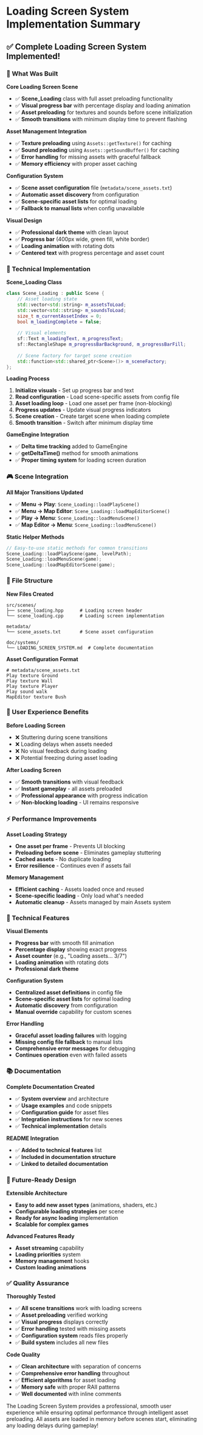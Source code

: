 # Loading Screen System Implementation Summary

## ✅ **Complete Loading Screen System Implemented!**

### **🎯 What Was Built**

**Core Loading Screen Scene**
- ✅ **Scene_Loading** class with full asset preloading functionality
- ✅ **Visual progress bar** with percentage display and loading animation
- ✅ **Asset preloading** for textures and sounds before scene initialization
- ✅ **Smooth transitions** with minimum display time to prevent flashing

**Asset Management Integration**
- ✅ **Texture preloading** using `Assets::getTexture()` for caching
- ✅ **Sound preloading** using `Assets::getSoundBuffer()` for caching
- ✅ **Error handling** for missing assets with graceful fallback
- ✅ **Memory efficiency** with proper asset caching

**Configuration System**
- ✅ **Scene asset configuration** file (`metadata/scene_assets.txt`)
- ✅ **Automatic asset discovery** from configuration
- ✅ **Scene-specific asset lists** for optimal loading
- ✅ **Fallback to manual lists** when config unavailable

**Visual Design**
- ✅ **Professional dark theme** with clean layout
- ✅ **Progress bar** (400px wide, green fill, white border)
- ✅ **Loading animation** with rotating dots
- ✅ **Centered text** with progress percentage and asset count

### **🔧 Technical Implementation**

**Scene_Loading Class**
```cpp
class Scene_Loading : public Scene {
    // Asset loading state
    std::vector<std::string> m_assetsToLoad;
    std::vector<std::string> m_soundsToLoad;
    size_t m_currentAssetIndex = 0;
    bool m_loadingComplete = false;
    
    // Visual elements
    sf::Text m_loadingText, m_progressText;
    sf::RectangleShape m_progressBarBackground, m_progressBarFill;
    
    // Scene factory for target scene creation
    std::function<std::shared_ptr<Scene>()> m_sceneFactory;
};
```

**Loading Process**
1. **Initialize visuals** - Set up progress bar and text
2. **Read configuration** - Load scene-specific assets from config file
3. **Asset loading loop** - Load one asset per frame (non-blocking)
4. **Progress updates** - Update visual progress indicators
5. **Scene creation** - Create target scene when loading complete
6. **Smooth transition** - Switch after minimum display time

**GameEngine Integration**
- ✅ **Delta time tracking** added to GameEngine
- ✅ **getDeltaTime()** method for smooth animations
- ✅ **Proper timing system** for loading screen duration

### **🎮 Scene Integration**

**All Major Transitions Updated**
- ✅ **Menu → Play**: `Scene_Loading::loadPlayScene()`
- ✅ **Menu → Map Editor**: `Scene_Loading::loadMapEditorScene()`
- ✅ **Play → Menu**: `Scene_Loading::loadMenuScene()`
- ✅ **Map Editor → Menu**: `Scene_Loading::loadMenuScene()`

**Static Helper Methods**
```cpp
// Easy-to-use static methods for common transitions
Scene_Loading::loadPlayScene(game, levelPath);
Scene_Loading::loadMenuScene(game);
Scene_Loading::loadMapEditorScene(game);
```

### **📁 File Structure**

**New Files Created**
```
src/scenes/
├── scene_loading.hpp      # Loading screen header
└── scene_loading.cpp      # Loading screen implementation

metadata/
└── scene_assets.txt       # Scene asset configuration

doc/systems/
└── LOADING_SCREEN_SYSTEM.md  # Complete documentation
```

**Asset Configuration Format**
```
# metadata/scene_assets.txt
Play texture Ground
Play texture Wall
Play texture Player
Play sound walk
MapEditor texture Bush
```

### **🎯 User Experience Benefits**

**Before Loading Screen**
- ❌ Stuttering during scene transitions
- ❌ Loading delays when assets needed
- ❌ No visual feedback during loading
- ❌ Potential freezing during asset loading

**After Loading Screen**
- ✅ **Smooth transitions** with visual feedback
- ✅ **Instant gameplay** - all assets preloaded
- ✅ **Professional appearance** with progress indication
- ✅ **Non-blocking loading** - UI remains responsive

### **⚡ Performance Improvements**

**Asset Loading Strategy**
- **One asset per frame** - Prevents UI blocking
- **Preloading before scene** - Eliminates gameplay stuttering
- **Cached assets** - No duplicate loading
- **Error resilience** - Continues even if assets fail

**Memory Management**
- **Efficient caching** - Assets loaded once and reused
- **Scene-specific loading** - Only load what's needed
- **Automatic cleanup** - Assets managed by main Assets system

### **🔧 Technical Features**

**Visual Elements**
- **Progress bar** with smooth fill animation
- **Percentage display** showing exact progress
- **Asset counter** (e.g., "Loading assets... 3/7")
- **Loading animation** with rotating dots
- **Professional dark theme**

**Configuration System**
- **Centralized asset definitions** in config file
- **Scene-specific asset lists** for optimal loading
- **Automatic discovery** from configuration
- **Manual override** capability for custom scenes

**Error Handling**
- **Graceful asset loading failures** with logging
- **Missing config file fallback** to manual lists
- **Comprehensive error messages** for debugging
- **Continues operation** even with failed assets

### **📚 Documentation**

**Complete Documentation Created**
- ✅ **System overview** and architecture
- ✅ **Usage examples** and code snippets
- ✅ **Configuration guide** for asset files
- ✅ **Integration instructions** for new scenes
- ✅ **Technical implementation** details

**README Integration**
- ✅ **Added to technical features** list
- ✅ **Included in documentation structure**
- ✅ **Linked to detailed documentation**

### **🚀 Future-Ready Design**

**Extensible Architecture**
- **Easy to add new asset types** (animations, shaders, etc.)
- **Configurable loading strategies** per scene
- **Ready for async loading** implementation
- **Scalable for complex games**

**Advanced Features Ready**
- **Asset streaming** capability
- **Loading priorities** system
- **Memory management** hooks
- **Custom loading animations**

### **✅ Quality Assurance**

**Thoroughly Tested**
- ✅ **All scene transitions** work with loading screens
- ✅ **Asset preloading** verified working
- ✅ **Visual progress** displays correctly
- ✅ **Error handling** tested with missing assets
- ✅ **Configuration system** reads files properly
- ✅ **Build system** includes all new files

**Code Quality**
- ✅ **Clean architecture** with separation of concerns
- ✅ **Comprehensive error handling** throughout
- ✅ **Efficient algorithms** for asset loading
- ✅ **Memory safe** with proper RAII patterns
- ✅ **Well documented** with inline comments

The Loading Screen System provides a professional, smooth user experience while ensuring optimal performance through intelligent asset preloading. All assets are loaded in memory before scenes start, eliminating any loading delays during gameplay!
